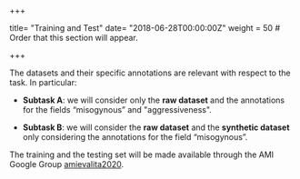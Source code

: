 +++

title= "Training and Test"
date= "2018-06-28T00:00:00Z"
weight = 50  # Order that this section will appear.

+++


The datasets and their specific annotations are relevant with respect to the task. In particular:
- **Subtask A**: we will consider only the **raw dataset** and the annotations for the fields “misogynous” and "aggressiveness". 

- **Subtask B**: we will consider the **raw dataset** and the **synthetic dataset** only considering the annotations for the field “misogynous”. 

The training and the testing set will be made available through the AMI Google Group [amievalita2020](https://groups.google.com/d/forum/amievalita2020).
